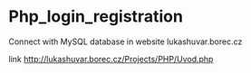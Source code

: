 # Php_login_registration

Connect with MySQL database in website lukashuvar.borec.cz

link http://lukashuvar.borec.cz/Projects/PHP/Uvod.php


